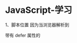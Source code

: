 # JavaScript-学习
1、脚本位置
因为当浏览器解析到 <script> 标签时，浏览器会停止解析其后的内容，而优先下载脚本文件，并执行其中的代码，
这意味着，其后的 styles.css 样式文件和<body>标签都无法被加载，由于<body>标签无法被加载，导致页面无法渲染，是一片空白。
JavaScript下载过程会阻塞其他资源的下载，比如样式文件和图片。尽管脚本的下载过程不会互相影响，但页面仍然必须等待所有
JavaScript代码下载并执行完成才能继续。
  
推荐：将所有<script>标签尽可能放到<body>标签的底部，以尽量减少对整个页面下载的影响。（优化JavaScript 的首要规则：将脚本放在底部。）

2、组织脚本
因为每遇到一个<script>标签，都会因执行脚本而导致一定的延时，所以减少页面包含的<script>标签数量有助于改善这一情况。这不仅针对外链脚本，内嵌脚本的数量同样也要限制。
  
特别提醒的是，把一段内嵌脚本放在引用外链样式表的<link>之后会导致页面阻塞去等待样式表的下载。这样做是为了确保内嵌脚本在执行时能获得最精确的样式信息。因此，建议不要把内嵌脚本紧跟在<link>标签后面。

3、无阻塞的脚本
无阻塞脚本的秘诀在于，在页面加载完成后才加载 JavaScript 代码。这就意味着在 window 对象的 onload事件触发后再下载脚本。

4、延迟加载脚本
Defer 属性指明本元素所含的脚本不会修改 DOM，因此代码能安全地延迟执行。

 <script type="text/javascript" src="script1.js" defer></script>

带有 defer 属性的<script>标签可以放置在文档的任何位置。对应的 JavaScript 文件将在页面解析到<script>标签时开始下载，但不会执行，直到 DOM 加载完成，即onload事件触发前才会被执行。任何带有 defer 属性的<script>元素在 DOM 完成加载之前都不会被执行，无论内嵌或者是外链脚本都是如此。
  
async。它的作用和 defer 一样，能够异步地加载和执行脚本，不因为加载脚本而阻塞页面的加载。但是有一点需要注意，在有 async 的情况下，JavaScript 脚本一旦下载好了就会执行，所以很有可能不是按照原本的顺序来执行的。如果 JavaScript 脚本前后有依赖性，使用 async 就很有可能出现错误。

5、动态脚本元素

通过标准 DOM 函数创建<script>元素
  
var script = document.createElement ("script");
   script.type = "text/javascript";
   script.src = "script1.js";
   document.getElementsByTagName("head")[0].appendChild(script);
  
  
通过监听 onload 事件加载 JavaScript 脚本

var script = document.createElement ("script")
script.type = "text/javascript";
//Firefox, Opera, Chrome, Safari 3+
script.onload = function(){
    alert("Script loaded!");
};
script.src = "script1.js";
document.getElementsByTagName("head")[0].appendChild(script);


通过检查 readyState 状态加载 JavaScript 脚本

var script = document.createElement("script")
script.type = "text/javascript";
 
//Internet Explorer
script.onreadystatechange = function(){
     if (script.readyState == "loaded" || script.readyState == "complete"){
           script.onreadystatechange = null;
           alert("Script loaded.");
     }
};
 
script.src = "script1.js";
document.getElementsByTagName("head")[0].appendChild(script);

readyState 有五种取值：
“uninitialized”：默认状态
“loading”：下载开始
“loaded”：下载完成
“interactive”：下载完成但尚不可用
“complete”：所有数据已经准备好
有时<script>元素会得到“loader”却从不出现“complete”，但另外一些情况下出现“complete”而用不到“loaded”。最安全的办法就是在 readystatechange 事件中检查这两种状态，并且当其中一种状态出现时，删除 readystatechange 事件句柄（保证事件不会被处理两次）。


通过函数进行封装
function loadScript(url, callback){
    var script = document.createElement ("script")
    script.type = "text/javascript";
    if (script.readyState){ //IE
        script.onreadystatechange = function(){
            if (script.readyState == "loaded" || script.readyState == "complete"){
                script.onreadystatechange = null;
                callback();
            }
        };
    } else { //Others
        script.onload = function(){
            callback();
        };
    }
    script.src = url;
    document.getElementsByTagName("head")[0].appendChild(script);
}
此函数接收两个参数：JavaScript 文件的 URL，和一个当 JavaScript 接收完成时触发的回调函数。属性检查用于决定监视哪种事件。最后一步，设置 src 属性，并将<script>元素添加至页面。此 loadScript() 函数使用方法如下：
  
loadScript()函数使用方法
  
loadScript("script1.js", function(){
    alert("File is loaded!");
});

通过 loadScript()函数加载多个 JavaScript 脚本

loadScript("script1.js", function(){
    loadScript("script2.js", function(){
        loadScript("script3.js", function(){
            alert("All files are loaded!");
        });
    });
});

此代码等待 script1.js 可用之后才开始加载 script2.js，等 script2.js 可用之后才开始加载 script3.js。虽然此方法可行，但如果要下载和执行的文件很多，还是有些麻烦。如果多个文件的次序十分重要，更好的办法是将这些文件按照正确的次序连接成一个文件。独立文件可以一次性下载所有代码（由于这是异步进行的，使用一个大文件并没有什么损失）。

6、使用 XMLHttpRequest(XHR)对象

此技术首先创建一个 XHR 对象，然后下载 JavaScript 文件，接着用一个动态 <script> 元素将 JavaScript 代码注入页面。清单 12 是一个简单的例子：

通过 XHR 对象加载 JavaScript 脚本

var xhr = new XMLHttpRequest();
xhr.open("get", "script1.js", true);
xhr.onreadystatechange = function(){
    if (xhr.readyState == 4){
        if (xhr.status >= 200 && xhr.status < 300 || xhr.status == 304){
            var script = document.createElement ("script");
            script.type = "text/javascript";
            script.text = xhr.responseText;
            document.body.appendChild(script);
        }
    }
};
xhr.send(null);

此代码向服务器发送一个获取 script1.js 文件的 GET 请求。onreadystatechange 事件处理函数检查 readyState 是不是 4，然后检查 HTTP 状态码是不是有效（2XX 表示有效的回应，304 表示一个缓存响应）。如果收到了一个有效的响应，那么就创建一个新的<script>元素，将它的文本属性设置为从服务器接收到的 responseText 字符串。这样做实际上会创建一个带有内联代码的<script>元素。一旦新<script>元素被添加到文档，代码将被执行，并准备使用。

这种方法的主要优点是，您可以下载不立即执行的 JavaScript 代码。由于代码返回在<script>标签之外（换句话说不受<script>标签约束），它下载后不会自动执行，这使得您可以推迟执行，直到一切都准备好了。另一个优点是，同样的代码在所有现代浏览器中都不会引发异常。

此方法最主要的限制是：JavaScript 文件必须与页面放置在同一个域内，不能从 CDN 下载（CDN 指"内容投递网络（Content Delivery Network）"，所以大型网页通常不采用 XHR 脚本注入技术。

总结
减少 JavaScript 对性能的影响有以下几种方法：

将所有的<script>标签放到页面底部，也就是</body>闭合标签之前，这能确保在脚本执行前页面已经完成了渲染。

尽可能地合并脚本。页面中的<script>标签越少，加载也就越快，响应也越迅速。无论是外链脚本还是内嵌脚本都是如此。
  
采用无阻塞下载 JavaScript 脚本的方法：

使用<script>标签的 defer 属性（仅适用于 IE 和 Firefox 3.5 以上版本）；
  
使用动态创建的<script>元素来下载并执行代码；
  
使用 XHR 对象下载 JavaScript 代码并注入页面中。

通过以上策略，可以在很大程度上提高那些需要使用大量 JavaScript 的 Web 网站和应用的实际性能。
